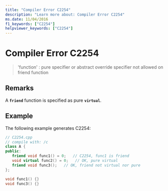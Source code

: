 ```yaml
---
title: "Compiler Error C2254"
description: "Learn more about: Compiler Error C2254"
ms.date: 11/04/2016
f1_keywords: ["C2254"]
helpviewer_keywords: ["C2254"]
---
```

# Compiler Error C2254

> 'function' : pure specifier or abstract override specifier not allowed on friend function

## Remarks

A **`friend`** function is specified as pure **`virtual`**.

## Example

The following example generates C2254:

```cpp
// C2254.cpp
// compile with: /c
class A {
public:
   friend void func1() = 0;   // C2254, func1 is friend
   void virtual func2() = 0;   // OK, pure virtual
   friend void func3();   // OK, friend not virtual nor pure
};

void func1() {}
void func3() {}
```
